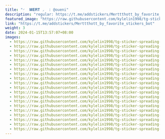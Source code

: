 ```yaml
---
title: "◜  𝐌𝐄𝐑𝐓 ◞  : @oueni"
description: "regular: https://t.me/addstickers/Merttthott_by_favorite_stickers_bot"
featured_image: "https://raw.githubusercontent.com/kylelin1998/tg-sticker-spreading-worldwide-images/main/img/18aa0146-208b-42a2-8853-708d6f50a894.jpg"
link: "https://t.me/addstickers/Merttthott_by_favorite_stickers_bot"
weight: 3
date: 2024-01-15T13:57:07+08:00
images:
  - https://raw.githubusercontent.com/kylelin1998/tg-sticker-spreading-worldwide-images/main/img/18aa0146-208b-42a2-8853-708d6f50a894.jpg
  - https://raw.githubusercontent.com/kylelin1998/tg-sticker-spreading-worldwide-images/main/img/51188dd9-8a94-466a-9e97-19831ed3ef66.jpg
  - https://raw.githubusercontent.com/kylelin1998/tg-sticker-spreading-worldwide-images/main/img/252e4704-63e4-4a3b-90f6-6cdc9d2fb935.jpg
  - https://raw.githubusercontent.com/kylelin1998/tg-sticker-spreading-worldwide-images/main/img/e3969ded-97dc-4b95-9797-9fbc19910578.jpg
  - https://raw.githubusercontent.com/kylelin1998/tg-sticker-spreading-worldwide-images/main/img/dbe365f0-4e9a-4ce3-b30b-50709a18d855.jpg
  - https://raw.githubusercontent.com/kylelin1998/tg-sticker-spreading-worldwide-images/main/img/a2e5f58c-bfae-4a3d-a03c-77d75aa05b67.jpg
  - https://raw.githubusercontent.com/kylelin1998/tg-sticker-spreading-worldwide-images/main/img/bb69d20a-892f-4c38-87e1-5843d9c7a895.jpg
  - https://raw.githubusercontent.com/kylelin1998/tg-sticker-spreading-worldwide-images/main/img/7a8a83d8-e74a-4faf-9b88-8118481166e7.jpg
  - https://raw.githubusercontent.com/kylelin1998/tg-sticker-spreading-worldwide-images/main/img/9f8d9e7d-1e5e-4d0f-8fc2-b5685b076c2e.jpg
  - https://raw.githubusercontent.com/kylelin1998/tg-sticker-spreading-worldwide-images/main/img/c6db1895-113c-481a-acb9-af7c8b786ca7.jpg
  - https://raw.githubusercontent.com/kylelin1998/tg-sticker-spreading-worldwide-images/main/img/d5461a76-a264-44be-99ac-c814f9c0cb90.jpg
  - https://raw.githubusercontent.com/kylelin1998/tg-sticker-spreading-worldwide-images/main/img/8d62c48b-aa55-4cf3-b1e0-22524d625256.jpg
  - https://raw.githubusercontent.com/kylelin1998/tg-sticker-spreading-worldwide-images/main/img/9566f501-ae4d-4492-92f2-b2d3edd7f415.jpg
  - https://raw.githubusercontent.com/kylelin1998/tg-sticker-spreading-worldwide-images/main/img/2bcdda27-67d9-4abb-ac52-8dc62388be5e.jpg
  - https://raw.githubusercontent.com/kylelin1998/tg-sticker-spreading-worldwide-images/main/img/acc27518-9122-4955-991d-431e3da4ca40.jpg
  - https://raw.githubusercontent.com/kylelin1998/tg-sticker-spreading-worldwide-images/main/img/6fb3c430-77c4-4b7d-9533-e4e8a603fb14.jpg
  - https://raw.githubusercontent.com/kylelin1998/tg-sticker-spreading-worldwide-images/main/img/aaff1a10-ff76-464a-a078-36494e5c2b1b.jpg
  - https://raw.githubusercontent.com/kylelin1998/tg-sticker-spreading-worldwide-images/main/img/6d083a36-28b3-42a4-92f3-665db3635206.jpg
  - https://raw.githubusercontent.com/kylelin1998/tg-sticker-spreading-worldwide-images/main/img/4f4652b5-3d55-4ad0-8149-88a8d28b1968.jpg
  - https://raw.githubusercontent.com/kylelin1998/tg-sticker-spreading-worldwide-images/main/img/5f1c4cbc-9f20-4a84-b3cd-4701346553c0.jpg
---
```

